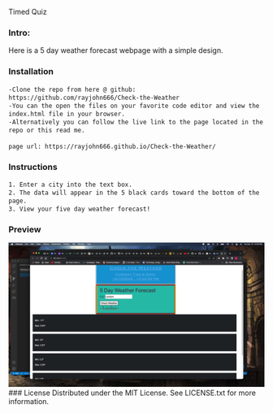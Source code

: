  Timed Quiz

### Intro:
   Here is a 5 day weather forecast webpage with a simple design.


### Installation
    -Clone the repo from here @ github: https://github.com/rayjohn666/Check-the-Weather
    -You can the open the files on your favorite code editor and view the index.html file in your browser.
    -Alternatively you can follow the live link to the page located in the repo or this read me.

    page url: https://rayjohn666.github.io/Check-the-Weather/

### Instructions
    1. Enter a city into the text box.
    2. The data will appear in the 5 black cards toward the bottom of the page.
    3. View your five day weather forecast!
### Preview
<img src="assets/images/Screenshot 2022-12-13 at 10.20.54 PM (2).png" alt="Screenshot of Page" title="Weather 5 Day Forecast">
### License
Distributed under the MIT License. See LICENSE.txt for more information.